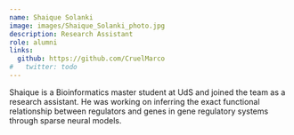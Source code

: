 ```yaml
---
name: Shaique Solanki
image: images/Shaique_Solanki_photo.jpg
description: Research Assistant
role: alumni
links:
  github: https://github.com/CruelMarco
#   twitter: todo
---
```



Shaique is a Bioinformatics master student at UdS and joined the team as a research assistant. He was working on inferring the exact functional relationship between regulators and genes in gene regulatory systems through sparse neural models.
